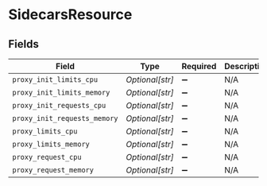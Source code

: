 # SidecarsResource


## Fields

| Field                        | Type                         | Required                     | Description                  |
| ---------------------------- | ---------------------------- | ---------------------------- | ---------------------------- |
| `proxy_init_limits_cpu`      | *Optional[str]*              | :heavy_minus_sign:           | N/A                          |
| `proxy_init_limits_memory`   | *Optional[str]*              | :heavy_minus_sign:           | N/A                          |
| `proxy_init_requests_cpu`    | *Optional[str]*              | :heavy_minus_sign:           | N/A                          |
| `proxy_init_requests_memory` | *Optional[str]*              | :heavy_minus_sign:           | N/A                          |
| `proxy_limits_cpu`           | *Optional[str]*              | :heavy_minus_sign:           | N/A                          |
| `proxy_limits_memory`        | *Optional[str]*              | :heavy_minus_sign:           | N/A                          |
| `proxy_request_cpu`          | *Optional[str]*              | :heavy_minus_sign:           | N/A                          |
| `proxy_request_memory`       | *Optional[str]*              | :heavy_minus_sign:           | N/A                          |
